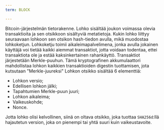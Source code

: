 ```yaml
---
term: BLOCK

---
```

Bitcoin-järjestelmän tietorakenne. Lohko sisältää joukon voimassa olevia transaktioita ja sen otsikkoon sisältyviä metatietoja. Kukin lohko liittyy seuraavaan lohkoon sen otsikon hash-tiedon avulla, mikä muodostaa lohkoketjun. Lohkoketju toimii aikaleimapalvelimena, jonka avulla jokainen käyttäjä voi tietää kaikki aiemmat transaktiot, jotta voidaan todentaa, ettei transaktiota ole ja estää kaksinkertainen rahankäyttö. Transaktiot järjestetään Merkle-puuhun. Tämä kryptografinen akkumulaattori mahdollistaa lohkon kaikkien transaktioiden digestin tuottamisen, jota kutsutaan "Merkle-juureksi" Lohkon otsikko sisältää 6 elementtiä:


- Lohkon versio;
- Edellisen lohkon jälki;
- Tapahtumien Merkle-puun juuri;
- Lohkon aikaleima;
- Vaikeuskohde;
- Nonce.

Jotta lohko olisi kelvollinen, siinä on oltava otsikko, joka tuottaa `SHA256d`:llä hajautetun version, joka on pienempi tai yhtä suuri kuin vaikeustavoite.
